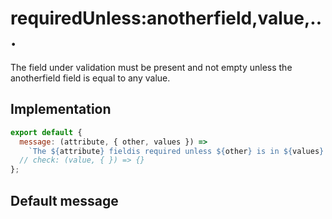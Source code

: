 # requiredUnless:anotherfield,value,...

The field under validation must be present and not empty unless the anotherfield field is equal to any value.


## Implementation

```js
export default {
  message: (attribute, { other, values }) =>
    `The ${attribute} fieldis required unless ${other} is in ${values}.`
  // check: (value, { }) => {}
};

```

## Default message

```

```
